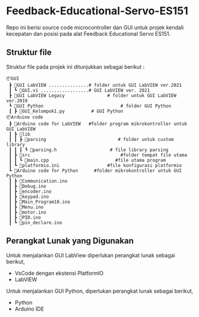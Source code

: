 # Feedback-Educational-Servo-ES151

Repo ini berisi source code microcontroller dan GUI untuk projek kendali kecepatan dan posisi pada alat Feedback Educational Servo ES151.

## Struktur file

Struktur file pada projek ini ditunjukkan sebagai berikut :

```
📦GUI  
 ┣ 📂GUI LabVIEW ...............# folder untuk GUI LabVIEW ver.2021
 ┃ ┗ 📜GUI.vi ..................# GUI LabVIEW ver. 2021 
 ┣ 📂GUI LabVIEW Legacy			      # folder untuk GUI LabVIEW ver.2019
 ┗ 📂GUI Python  				           # folder GUI Python
 ┃ ┣ 📜GUI_Kelompok1.py 	      	# GUI Python
📦Arduino code  
 ┣ 📂Arduino code for LabVIEW   #folder program mikrokontroller untuk GUI LabVIEW
 ┃ ┣ 📂lib
 ┃ ┃ ┣ 📂parsing  				          # folder untuk custom library
 ┃ ┃ ┃ ┗ 📜parsing.h  			       # file library parsing
 ┃ ┣ 📂src  					               #folder tempat file utama
 ┃ ┃ ┗ 📜main.cpp  				         #file utama program
 ┃ ┗ 📜platformio.ini  			      #file konfigurasi platformio
 ┗ 📂Arduino code for Python  	 #folder mikrokontroller untuk GUI Python
 ┃ ┣ 📜Communication.ino  
 ┃ ┣ 📜Debug.ino  
 ┃ ┣ 📜encoder.ino  
 ┃ ┣ 📜keypad.ino  
 ┃ ┣ 📜Main_Program10.ino  
 ┃ ┣ 📜Menu.ino  
 ┃ ┣ 📜motor.ino  
 ┃ ┣ 📜PID.ino  
 ┃ ┗ 📜pin_declare.ino
 ```
 ## Perangkat Lunak yang Digunakan
 Untuk menjalankan GUI LabView diperlukan perangkat lunak sebagai berikut,
 - VsCode dengan ekstensi PlatformIO
 - LabVIEW
 
 Untuk menjalankan GUI Python, diperlukan perangkat lunak sebagai berikut, 
 - Python
 - Arduino IDE

